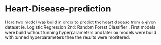 # Heart-Disease-prediction
Here two model was build in order to predict the heart disease from a given dataset ie. Logistic Regression 2nd: Random Forest Classifier . First models were build without tunning hyperparameters and later on models were build with tunned hyperparameters then the results were monitered. 
